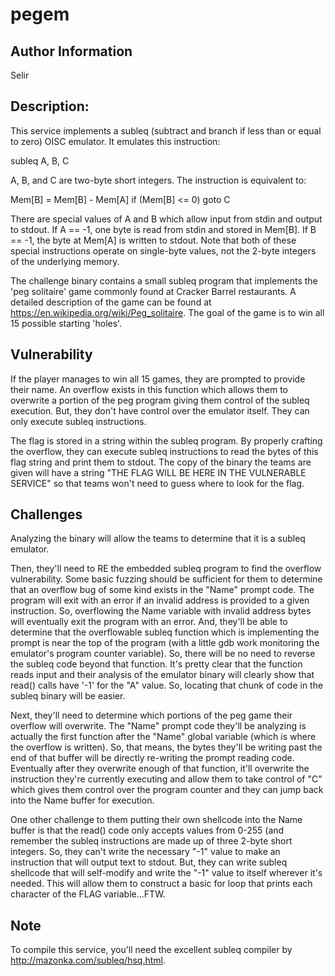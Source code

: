 ﻿# pegem

## Author Information

Selir

## Description:
This service implements a subleq (subtract and branch if less than or equal to zero) OISC emulator.  It emulates this instruction:

subleq A, B, C

A, B, and C are two-byte short integers.  The instruction is equivalent to:

Mem[B] = Mem[B] - Mem[A]
if (Mem[B] <= 0) goto C

There are special values of A and B which allow input from stdin and output to stdout.  If A == -1, one byte is read from stdin and stored in Mem[B].  If B == -1, the byte at Mem[A] is written to stdout.  Note that both of these special instructions operate on single-byte values, not the 2-byte integers of the underlying memory.

The challenge binary contains a small subleq program that implements the 'peg solitaire' game commonly found at Cracker Barrel restaurants.  A detailed description of the game can be found at https://en.wikipedia.org/wiki/Peg_solitaire.  The goal of the game is to win all 15 possible starting 'holes'.  

## Vulnerability
If the player manages to win all 15 games, they are prompted to provide their name.  An overflow exists in this function which allows them to overwrite a portion of the peg program giving them control of the subleq execution.  But, they don't have control over the emulator itself.  They can only execute subleq instructions.

The flag is stored in a string within the subleq program.  By properly crafting the overflow, they can execute subleq instructions to read the bytes of this flag string and print them to stdout.  The copy of the binary the teams are given will have a string "THE FLAG WILL BE HERE IN THE VULNERABLE SERVICE" so that teams won't need to guess where to look for the flag.

## Challenges
Analyzing the binary will allow the teams to determine that it is a subleq emulator.  

Then, they'll need to RE the embedded subleq program to find the overflow vulnerability.  Some basic fuzzing should be sufficient for them to determine that an overflow bug of some kind exists in the "Name" prompt code.  The program will exit with an error if an invalid address is provided to a given instruction.  So, overflowing the Name variable with invalid address bytes will eventually exit the program with an error.  And, they'll be able to determine that the overflowable subleq function which is implementing the prompt is near the top of the program (with a little gdb work monitoring the emulator's program counter variable).  So, there will be no need to reverse the subleq code beyond that function.  It's pretty clear that the function reads input and their analysis of the emulator binary will clearly show that read() calls have '-1' for the "A" value.  So, locating that chunk of code in the subleq binary will be easier.

Next, they'll need to determine which portions of the peg game their overflow will overwrite.  The "Name" prompt code they'll be analyzing is actually the first function after the "Name" global variable (which is where the overflow is written).  So, that means, the bytes they'll be writing past the end of that buffer will be directly re-writing the prompt reading code.  Eventually after they overwrite enough of that function, it'll overwrite the instruction they're currently executing and allow them to take control of "C" which gives them control over the program counter and they can jump back into the Name buffer for execution.

One other challenge to them putting their own shellcode into the Name buffer is that the read() code only accepts values from 0-255 (and remember the subleq instructions are made up of three 2-byte short integers.  So, they can't write the necessary "-1" value to make an instruction that will output text to stdout.  But, they can write subleq shellcode that will self-modify and write the "-1" value to itself wherever it's needed.  This will allow them to construct a basic for loop that prints each character of the FLAG variable...FTW.


## Note
To compile this service, you'll need the excellent subleq compiler by http://mazonka.com/subleq/hsq.html.
